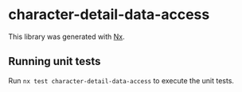 # character-detail-data-access

This library was generated with [Nx](https://nx.dev).

## Running unit tests

Run `nx test character-detail-data-access` to execute the unit tests.
